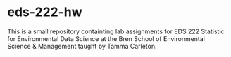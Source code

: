 # eds-222-hw

This is a small repository containting lab assignments for EDS 222 Statistic for Environmental Data Science at the Bren School of Environmental Science & Management taught by Tamma Carleton.
